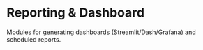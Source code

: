 # Reporting & Dashboard

Modules for generating dashboards (Streamlit/Dash/Grafana) and scheduled reports.
